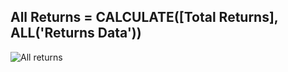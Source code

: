 ## All Returns = CALCULATE([Total Returns], ALL('Returns Data'))

![All returns](https://github.com/marialyk77/PowerBI_Code_Diary/assets/139682076/f1945c73-95ea-422d-994e-1d311fd71c18)

